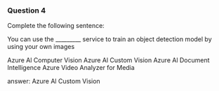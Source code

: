 ### Question 4

Complete the following sentence:

You can use the _________ service to train an object detection model by using your own images

Azure Al Computer Vision
Azure Al Custom Vision
Azure Al Document Intelligence
Azure Video Analyzer for Media

answer: Azure Al Custom Vision

